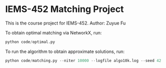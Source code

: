 # IEMS-452 Matching Project

This is the course project for IEMS-452. Author: Zuyue Fu

To obtain optimal matching via NetworkX, run:
``` python
python code/optimal.py
```

To run the algorithm to obtain approximate solutions, run:

``` python
python code/matching.py --niter 10000 --logfile algo10k.log --seed 42
```
